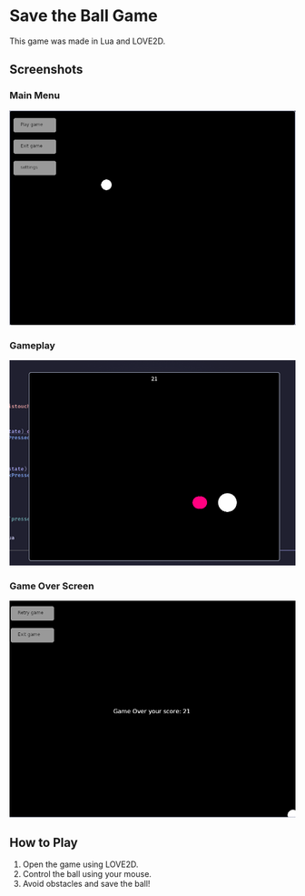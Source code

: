 # Save the Ball Game

This game was made in Lua and LOVE2D.

## Screenshots

### Main Menu
![Main Menu](./screenshots/menu.png)

### Gameplay
![Gameplay](./screenshots/gameplay.png)

### Game Over Screen
![Game Over Screen](./screenshots/game-over.png)

## How to Play

1. Open the game using LOVE2D.
2. Control the ball using your mouse.
3. Avoid obstacles and save the ball!
